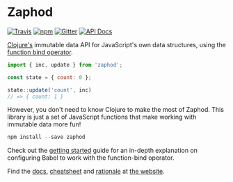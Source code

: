 # Zaphod
[![Travis](https://img.shields.io/travis/danprince/zaphod.svg?maxAge=2592000)](https://travis-ci.org/danprince/zaphod)
[![npm](https://img.shields.io/npm/v/zaphod.svg?maxAge=2592000)](https://npm.com/package/zaphod)
[![Gitter](https://img.shields.io/gitter/room/zaphodjs/Lobby.svg?maxAge=2592000)](https://gitter.im/zaphodjs/Lobby)
[![API Docs](https://img.shields.io/badge/API-Docs-blue.svg)][4]

[Clojure's][2] immutable data API for JavaScript's own data structures, using the [function bind operator][9].

```js
import { inc, update } from 'zaphod';

const state = { count: 0 };

state::update('count', inc)
// => { count: 1 }
```

However, you don't need to know Clojure to make the most of Zaphod. This library is just a set of JavaScript functions that make working with immutable data more fun!

```js
npm install --save zaphod
```

Check out the [getting started][7] guide for an in-depth explanation on configuring Babel to work with the function-bind operator.

Find the [docs][4], [cheatsheet][5] and [rationale][6] at [the website][3].

[1]: https://en.wikipedia.org/wiki/Zaphod_Beeblebrox
[2]: https://clojure.org/
[3]: https://zaphod.surge.sh
[4]: https://zaphod.surge.sh/api
[5]: https://zaphod.surge.sh/cheatsheet
[6]: https://zaphod.surge.sh/tutorial
[7]: https://zaphod.surge.sh/getting-started
[8]: https://developer.mozilla.org/en/docs/Web/JavaScript/Reference/Functions/rest_parameters
[9]: https://github.com/tc39/proposal-bind-operator
[10]: https://gitter.im/zaphod
[11]: https://github.com/danprince/zaphod
[12]: http://babeljs.io/
[13]: http://babeljs.io/docs/plugins/transform-function-bind/ 
[14]: https://babeljs.io/docs/plugins/preset-stage-0/
[15]: https://github.com/danprince/zaphod/issues/6
[16]: https://github.com/sebmarkbage/ecmascript-immutable-data-structures


